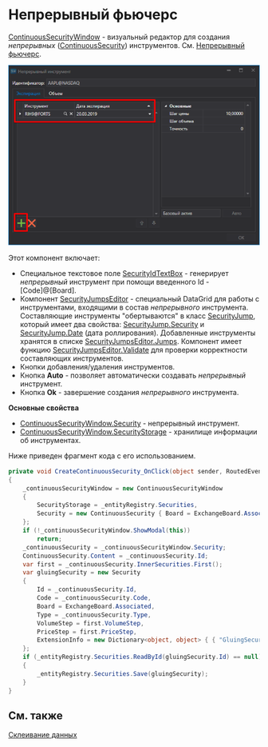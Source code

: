 # Непрерывный фьючерс

[ContinuousSecurityWindow](xref:StockSharp.Xaml.ContinuousSecurityWindow) \- визуальный редактор для создания *непрерывных* ([ContinuousSecurity](xref:StockSharp.Algo.ContinuousSecurity)) инструментов. См. [Непрерывный фьючерс](SecurityContinuous.md). 

![HydraGluingCSCustom](../images/HydraGluingCSCustom.png)

Этот компонент включает: 

- Специальное текстовое поле [SecurityIdTextBox](xref:StockSharp.Xaml.SecurityIdTextBox) \- генерирует *непрерывный* инструмент при помощи введенного Id \- \[Code\]@\[Board\]. 
- Компонент [SecurityJumpsEditor](xref:StockSharp.Xaml.SecurityJumpsEditor) \- специальный DataGrid для работы с инструментами, входящими в состав *непрерывного* инструмента. Составляющие инструменты "обертываются" в класс [SecurityJump](xref:StockSharp.Xaml.SecurityJump), который имеет два свойства: [SecurityJump.Security](xref:StockSharp.Xaml.SecurityJump.Security) и [SecurityJump.Date](xref:StockSharp.Xaml.SecurityJump.Date) (дата роллирования). Добавленные инструменты хранятся в списке [SecurityJumpsEditor.Jumps](xref:StockSharp.Xaml.SecurityJumpsEditor.Jumps). Компонент имеет функцию [SecurityJumpsEditor.Validate](xref:StockSharp.Xaml.SecurityJumpsEditor.Validate) для проверки корректности составляющих инструментов. 
- Кнопки добавления\/удаления инструментов. 
- Кнопка **Auto** \- позволяет автоматически создавать *непрерывный* инструмент. 
- Кнопка **Ok** \- завершение создания *непрерывного* инструмента. 

**Основные свойства**

- [ContinuousSecurityWindow.Security](xref:StockSharp.Xaml.ContinuousSecurityWindow.Security) \- непрерывный инструмент.
- [ContinuousSecurityWindow.SecurityStorage](xref:StockSharp.Xaml.ContinuousSecurityWindow.SecurityStorage) \- хранилище информации об инструментах. 

Ниже приведен фрагмент кода с его использованием. 

```cs
private void CreateContinuousSecurity_OnClick(object sender, RoutedEventArgs e)
{
	_continuousSecurityWindow = new ContinuousSecurityWindow
	{
		SecurityStorage = _entityRegistry.Securities,
		Security = new ContinuousSecurity { Board = ExchangeBoard.Associated }
	};
	if (!_continuousSecurityWindow.ShowModal(this))
		return;
	_continuousSecurity = _continuousSecurityWindow.Security;
	ContinuousSecurity.Content = _continuousSecurity.Id;
	var first = _continuousSecurity.InnerSecurities.First();
	var gluingSecurity = new Security
	{
		Id = _continuousSecurity.Id,
		Code = _continuousSecurity.Code,
		Board = ExchangeBoard.Associated,
		Type = _continuousSecurity.Type,
		VolumeStep = first.VolumeStep,
		PriceStep = first.PriceStep,
		ExtensionInfo = new Dictionary<object, object> { { "GluingSecurity", true } }
	};
	if (_entityRegistry.Securities.ReadById(gluingSecurity.Id) == null)
	{
		_entityRegistry.Securities.Save(gluingSecurity);
	}
}
```

## См. также

[Склеивание данных](HydraGluingData.md)
